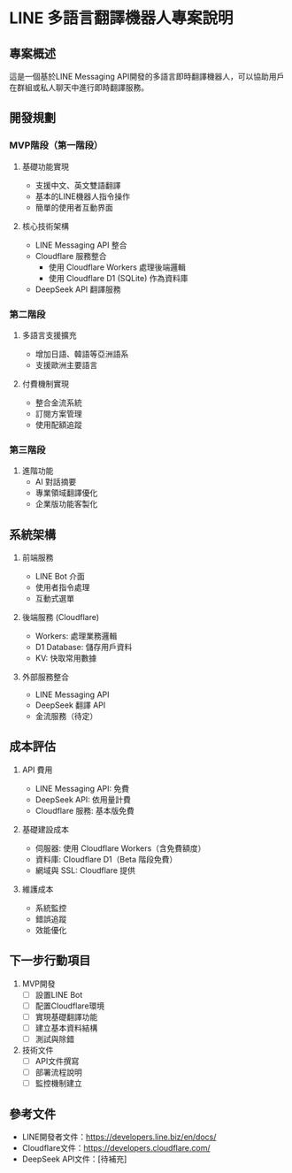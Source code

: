 # LINE 多語言翻譯機器人專案說明

## 專案概述
這是一個基於LINE Messaging API開發的多語言即時翻譯機器人，可以協助用戶在群組或私人聊天中進行即時翻譯服務。

## 開發規劃
### MVP階段（第一階段）
1. 基礎功能實現
   - 支援中文、英文雙語翻譯
   - 基本的LINE機器人指令操作
   - 簡單的使用者互動界面

2. 核心技術架構
   - LINE Messaging API 整合
   - Cloudflare 服務整合
     - 使用 Cloudflare Workers 處理後端邏輯
     - 使用 Cloudflare D1 (SQLite) 作為資料庫
   - DeepSeek API 翻譯服務

### 第二階段
1. 多語言支援擴充
   - 增加日語、韓語等亞洲語系
   - 支援歐洲主要語言

2. 付費機制實現
   - 整合金流系統
   - 訂閱方案管理
   - 使用配額追蹤

### 第三階段
1. 進階功能
   - AI 對話摘要
   - 專業領域翻譯優化
   - 企業版功能客製化

## 系統架構
1. 前端服務
   - LINE Bot 介面
   - 使用者指令處理
   - 互動式選單

2. 後端服務 (Cloudflare)
   - Workers: 處理業務邏輯
   - D1 Database: 儲存用戶資料
   - KV: 快取常用數據

3. 外部服務整合
   - LINE Messaging API
   - DeepSeek 翻譯 API
   - 金流服務（待定）

## 成本評估
1. API 費用
   - LINE Messaging API: 免費
   - DeepSeek API: 依用量計費
   - Cloudflare 服務: 基本版免費

2. 基礎建設成本
   - 伺服器: 使用 Cloudflare Workers（含免費額度）
   - 資料庫: Cloudflare D1（Beta 階段免費）
   - 網域與 SSL: Cloudflare 提供

3. 維護成本
   - 系統監控
   - 錯誤追蹤
   - 效能優化

## 下一步行動項目
1. MVP開發
   - [ ] 設置LINE Bot
   - [ ] 配置Cloudflare環境
   - [ ] 實現基礎翻譯功能
   - [ ] 建立基本資料結構
   - [ ] 測試與除錯

2. 技術文件
   - [ ] API文件撰寫
   - [ ] 部署流程說明
   - [ ] 監控機制建立

## 參考文件
- LINE開發者文件：https://developers.line.biz/en/docs/
- Cloudflare文件：https://developers.cloudflare.com/
- DeepSeek API文件：[待補充]